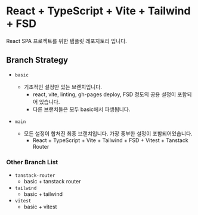 # React + TypeScript + Vite + Tailwind + FSD

React SPA 프로젝트를 위한 탬플릿 레포지토리 입니다.

## Branch Strategy

- `basic`
  - 기초적인 설정만 있는 브랜치입니다. 
    - react, vite, linting, gh-pages deploy, FSD 정도의 공용 설정이 포함되어 있습니다.
    - 다른 브랜치들은 모두 basic에서 파생됩니다.

- `main` 
  - 모든 설정이 합쳐진 최종 브랜치입니다. 가장 풍부한 설정이 포함되어있습니다.
    - React + TypeScript + Vite + Tailwind + FSD + Vitest + Tanstack Router

### Other Branch List

- `tanstack-router`
  - basic + tanstack router
- `tailwind`
  - basic + tailwind
- `vitest`
  - basic + vitest